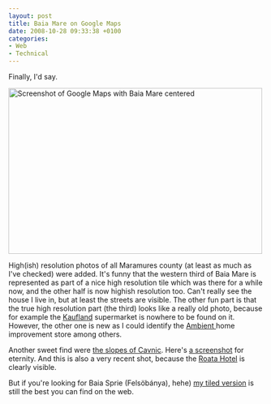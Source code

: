 ```yaml
---
layout: post
title: Baia Mare on Google Maps
date: 2008-10-28 09:33:38 +0100
categories:
- Web
- Technical
---
```

Finally, I'd say.

<a href="http://maps.google.com/maps?f=q&hl=en&geocode=&sll=37.0625,-95.677068&sspn=49.310476,79.101563&ie=UTF8&ll=47.654808,23.568764&spn=0.039892,0.109863&t=h&z=14"><img alt="Screenshot of Google Maps with Baia Mare centered" src="https://content.rusiczki.net/blogpics/google-maps-baia-mare.png" width="500" height="327" style="border:none" class="image"/></a>

High(ish) resolution photos of all Maramures county (at least as much as I've checked) were added. It's funny that the western third of Baia Mare is represented as part of a nice high resolution tile which was there for a while now, and the other half is now highish resolution too. Can't really see the house I live in, but at least the streets are visible. The other fun part is that the true high resolution part (the third) looks like a really old photo, because for example the <a href="http://www.kaufland.ro/Site/start.htm">Kaufland</a> supermarket is nowhere to be found on it. However, the other one is new as I could identify the <a href="http://www.ambient.ro/">Ambient </a>home improvement store among others.

Another sweet find were <a href="http://maps.google.com/maps?f=q&hl=en&geocode=&sll=37.0625,-95.677068&sspn=49.310476,79.101563&ie=UTF8&ll=47.659289,23.888612&spn=0.020638,0.038624&t=h&z=15&iwloc=addr">the slopes of Cavnic</a>. Here's <a href="https://content.rusiczki.net/blogpics/google-maps-the-slopes-at-cavnic.png">a screenshot</a> for eternity. And this is also a very recent shot, because the <a href="http://www.hotelroata.ro/">Roata Hotel</a> is clearly visible.

But if you're looking for Baia Sprie (Felsöbánya), hehe) <a href="http://www.rusiczki.net/2008/05/30/baia-sprie-from-satellite/">my tiled version</a> is still the best you can find on the web.
